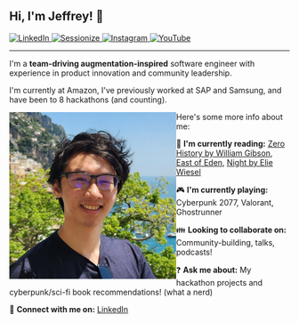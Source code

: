 ## Hi, I'm Jeffrey! 👋

[
    ![LinkedIn](https://img.shields.io/badge/LinkedIn-0077B5?style=for-the-badge&logo=linkedin&logoColor=white)
](https://www.linkedin.com/in/jleung51)
[
    ![Sessionize](https://img.shields.io/badge/Sessionize-blue?style=for-the-badge&logo=sessionize&logoColor=white)
](https://sessionize.com/jeffrey-leung)
[
    ![Instagram](https://img.shields.io/badge/Instagram-E4405F?style=for-the-badge&logo=instagram&logoColor=white)
](https://www.instagram.com/jleung51)
[
    ![YouTube](https://img.shields.io/badge/YouTube-FF0000?style=for-the-badge&logo=youtube&logoColor=white)
](https://www.youtube.com/channel/UCuy5zhqsLltM39oQsBvfyZA)
___

I'm a **team-driving augmentation-inspired** software engineer with experience in product innovation and community leadership.

I'm currently at Amazon, I've previously worked at SAP and Samsung, and have been to 8 hackathons (and counting).

<img src="./profile-picture-2024-positano.jpg" align="left" width="300" />

Here's some more info about me:

📖 **I'm currently reading:**  [Zero History by William Gibson](https://www.goodreads.com/book/show/7745031-zero-history), [East of Eden](https://www.goodreads.com/book/show/4406.East_of_Eden), [Night by Elie Wiesel](https://www.goodreads.com/book/show/1617.Night)

🎮 **I'm currently playing:** Cyberpunk 2077, Valorant, Ghostrunner

👪 **Looking to collaborate on:** Community-building, talks, podcasts!

❓ **Ask me about:** My hackathon projects and cyberpunk/sci-fi book recommendations! (what a nerd)

🤝 **Connect with me on:** [LinkedIn](https://www.linkedin.com/in/jleung51/)
